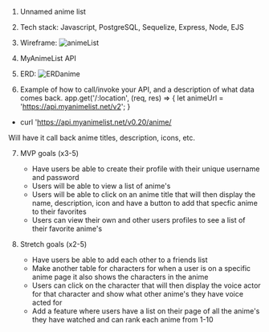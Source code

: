 1. Unnamed anime list
   
 1. Tech stack: Javascript, PostgreSQL, Sequelize, Express, Node, EJS
   
2. Wireframe: ![animeList](https://user-images.githubusercontent.com/91760331/141506170-654626cd-ef26-41a9-9fae-126d5a9e5e50.png)
   
3. MyAnimeList API
   
4. ERD: ![ERDanime](https://user-images.githubusercontent.com/91760331/141506240-f7b6b43b-ba1a-4556-8ac6-6e5b5256a75e.png)
    
5. Example of how to call/invoke your API, and a description of what data comes back. 
   app.get('/:location', (req, res) => {
let animeUrl = 'https://api.myanimelist.net/v2';
}

* curl 'https://api.myanimelist.net/v0.20/anime/

Will have it call back anime titles, description, icons, etc.

7. MVP goals (x3-5)
   * Have users be able to create their profile with their unique username and password
   * Users will be able to view a list of anime's
   * Users will be able to click on an anime title that will then display the name, description, icon and have a button to add that specfic anime to their favorites
   * Users can view their own and other users profiles to see a list of their favorite anime's
   
8. Stretch goals (x2-5)
   * Have users be able to add each other to a friends list 
   * Make another table for characters for when a user is on a specific anime page it also shows the characters in the anime
   * Users can click on the character that will then display the voice actor for that character and show what other anime's they have voice acted for
   * Add a feature where users have a list on their page of all the anime's they have watched and can rank each anime from 1-10
 


